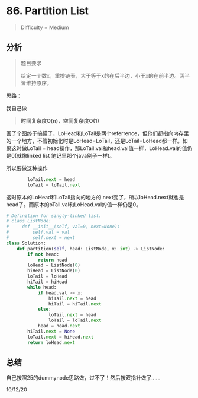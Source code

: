 # 86. Partition List
> Difficulty = Medium

## 分析

> 题目要求
> 
> 给定一个数x，重排链表，大于等于x的在后半边，小于x的在前半边。两半皆维持原序。

思路：

我自己做


> **时间复杂度O(n)，空间复杂度O(1)**


画了个图终于搞懂了，LoHead和LoTail是两个referrence，但他们都指向内存里的一个地方，不管初始化时是LoHead=LoTail，还是LoTail=LoHead都一样。如果这时做LoTail = head操作，那LoTail.val和head.val值一样，LoHead.val的值仍是0(就像linked list 笔记里那个java例子一样)。

所以要做这种操作
```python
        loTail.next = head
        loTail = loTail.next
```

这时原本的LoHead和LoTail指向的地方的.next变了，所以loHead.next就也是head了。而原本的oTail.val和LoHead.val的值一样仍是0。

```python
# Definition for singly-linked list.
# class ListNode:
#     def __init__(self, val=0, next=None):
#         self.val = val
#         self.next = next
class Solution:
    def partition(self, head: ListNode, x: int) -> ListNode:
        if not head:
            return head
        loHead = ListNode(0)
        hiHead = ListNode(0)    
        loTail = loHead
        hiTail = hiHead
        while head:
            if head.val >= x:
                hiTail.next = head
                hiTail = hiTail.next
            else:
                loTail.next = head
                loTail = loTail.next
            head = head.next
        hiTail.next = None
        loTail.next = hiHead.next
        return loHead.next
```

## 总结

自己按照25的dummynode思路做，过不了！然后按双指针做了……

10/12/20